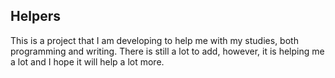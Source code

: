 ## Helpers

This is a project that I am developing to help me with my studies, both programming and writing. There is still a lot to add, however, it is helping me a lot and I hope it will help a lot more. 